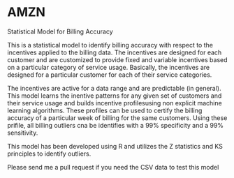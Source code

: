 AMZN
====

Statistical Model for Billing Accuracy

This is a statistical model to identify billing accuracy with respect to the incentives applied to the billing data. The incentives are designed for each customer and are customized to provide fixed and variable incentives based on a particular category of service usage. Basically, the incentives are designed for a particular customer for each of their service categories.

The incentives are active for a data range and are predictable (in general). This model learns the inentive patterns for any given set of customers and their service usage and builds incentive profilesusing non explicit machine learning algorithms. These profiles can be used to certify the billing accuracy of a particular week of billing for the same customers. Using these prifile, all billing outliers cna be identifies with a 99% specificity and a 99% sensitivity. 

This model has been developed using R and utilizes the Z statistics and KS principles to identify outliers.

Please send me a pull request if you need the CSV data to test this model
